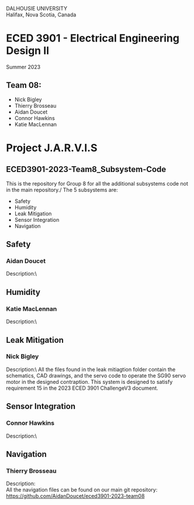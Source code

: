 DALHOUSIE UNIVERSITY\
Halifax, Nova Scotia, Canada

# ECED 3901 - Electrical Engineering Design II
Summer 2023

## Team 08:
- Nick Bigley
- Thierry Brosseau
- Aidan Doucet
- Connor Hawkins
- Katie MacLennan

# Project J.A.R.V.I.S

## ECED3901-2023-Team8_Subsystem-Code
This is the repository for Group 8 for all the additional subsystems code not in the main repository./
The 5 subsystems are:
- Safety
- Humidity
- Leak Mitigation
- Sensor Integration
- Navigation

## Safety
### Aidan Doucet

Description:\


## Humidity
### Katie MacLennan

Description:\


## Leak Mitigation
### Nick Bigley

Description:\ All the files found in the leak mitiagtion folder contain the schematics, CAD drawings, and the servo code to operate the SG90 servo motor in the designed contraption. This system is designed to satisfy requirement 15 in the 2023 ECED 3901 ChallengeV3 document.

## Sensor Integration
### Connor Hawkins

Description:\


## Navigation
### Thierry Brosseau

Description:\
All the navigation files can be found on our main git repository:
https://github.com/AidanDoucet/eced3901-2023-team08
